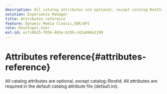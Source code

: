 ```yaml
---
description: All catalog attributes are optional, except catalog RootId. All attributes are required in the default catalog attribute file (default.ini).
solution: Experience Manager
title: Attributes reference
feature: Dynamic Media Classic,SDK/API
role: Developer,User
exl-id: ecfc0b25-f056-483e-b199-c42a89de1199
---
```

# Attributes reference{#attributes-reference}

All catalog attributes are optional, except catalog::RootId. All attributes are required in the default catalog attribute file (default.ini).
